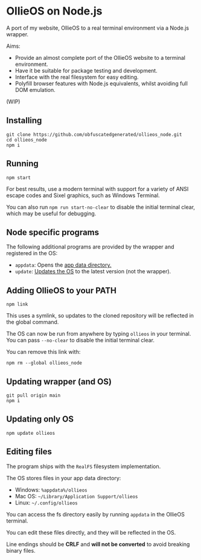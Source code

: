 # OllieOS on Node.js

A port of my website, OllieOS to a real terminal environment via a Node.js wrapper.

Aims:
- Provide an almost complete port of the OllieOS website to a terminal environment.
- Have it be suitable for package testing and development.
- Interface with the real filesystem for easy editing.
- Polyfill browser features with Node.js equivalents, whilst avoiding full DOM emulation.

(WIP)

## Installing

```
git clone https://github.com/obfuscatedgenerated/ollieos_node.git
cd ollieos_node
npm i
```

## Running

`npm start`

For best results, use a modern terminal with support for a variety of ANSI escape codes and Sixel graphics, such as Windows Terminal.

You can also run `npm run start-no-clear` to disable the initial terminal clear, which may be useful for debugging.

## Node specific programs

The following additional programs are provided by the wrapper and registered in the OS:
- `appdata`: Opens the [app data directory.](#editing-files)
- `update`: [Updates the OS](#updating-only-os) to the latest version (not the wrapper).

## Adding OllieOS to your PATH

`npm link`

This uses a symlink, so updates to the cloned repository will be reflected in the global command.

The OS can now be run from anywhere by typing `ollieos` in your terminal. You can pass `--no-clear` to disable the initial terminal clear.

You can remove this link with:

`npm rm --global ollieos_node`

## Updating wrapper (and OS)

```
git pull origin main
npm i
```

## Updating only OS

`npm update ollieos`

## Editing files

The program ships with the `RealFS` filesystem implementation. 

The OS stores files in your app data directory:

- Windows: `%appdata%/ollieos`
- Mac OS: `~/Library/Application Support/ollieos`
- Linux: `~/.config/ollieos`

You can access the fs directory easily by running `appdata` in the OllieOS terminal.

You can edit these files directly, and they will be reflected in the OS.

Line endings should be **CRLF** and **will not be converted** to avoid breaking binary files.
